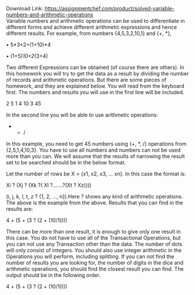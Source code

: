 Download Link: https://assignmentchef.com/product/solved-variable-numbers-and-arithmetic-operations
<br>
Variable numbers and arithmetic operations can be used to differentiate in different forms and achieve different arithmetic expressions and hence different results. For example, from numbers {4,5,3,2,10,1} and {+, *},

• 5*3+2+(1+10)*4

• (1+5)*10+2*(3+4)

Two different Expressions can be obtained (of course there are others). In this homework you will try to get the data as a result by dividing the number of records and arithmetic operations. But there are some pieces of homework, and they are explained below. You will read from the keyboard first. The numbers and results you will use in the first line will be included.

2 5 1 4 10 3 45

In the second line you will be able to use arithmetic operations:

+ * /

In this example, you need to get 45 numbers using {+, *, /} operations from {2,5,1,4,10,3}. You have to use all numbers and numbers can not be used more than you can. We will assume that the results of narrowing the result set to be searched should be in the below format.

Let the number of rows be X = {x1, x2, x3, … xn}. In this case the format is:

Xi ? (Xj ? (Xk ?( Xl ?…….?(Xt ? Xz))))

(i, j, k, l, t, z ? {1, 2, …, n}).Here ? shows any kind of arithmetic operations. The above is the example from the above. Results that you can find in the results are:

4 + (5 + (3 ? (2 + (10/1))))

There can be more than one result, it is enough to give only one result in this case. You do not have to use all of the Transactional Operations, but you can not use any Transaction other than the data. The number of dots will only consist of integers. You should also use integer arithmetic in the Operations you will perform, including splitting. If you can not find the number of results you are looking for, the number of digits in the dice and arithmetic operations, you should find the closest result you can find. The output should be in the following order.

4 + (5 + (3 ? (2 + (10/1))))